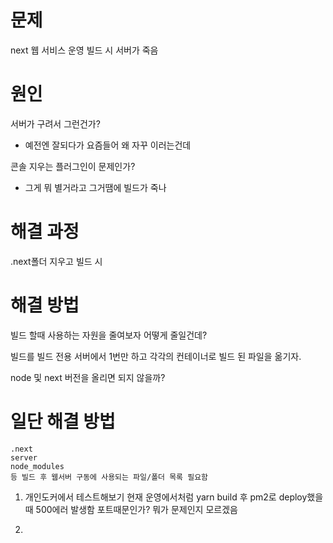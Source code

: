 # 문제

next 웹 서비스 운영 빌드 시 서버가 죽음

# 원인
서버가 구려서 그런건가?
- 예전엔 잘되다가 요즘들어 왜 자꾸 이러는건데

콘솔 지우는 플러그인이 문제인가?
- 그게 뭐 별거라고 그거땜에 빌드가 죽나

# 해결 과정
.next폴더 지우고 빌드 시 


# 해결 방법
빌드 할때 사용하는 자원을 줄여보자
	어떻게 줄일건데?

빌드를 빌드 전용 서버에서 1번만 하고 각각의 컨테이너로 빌드 된 파일을 옮기자.

node 및 next 버전을 올리면 되지 않을까?




# 일단 해결 방법
	.next
	server
	node_modules
	등 빌드 후 웹서버 구동에 사용되는 파일/폴더 목록 필요함

1. 개인도커에서 테스트해보기
		현재 운영에서처럼 yarn build 후 pm2로 deploy했을때 500에러 발생함
			포트때문인가?
			뭐가 문제인지 모르겠음
			
			
		
1. 








